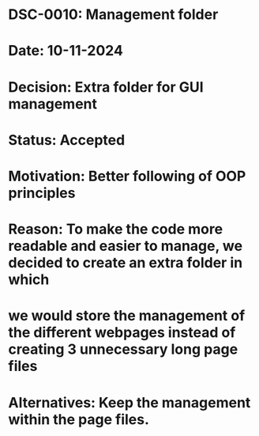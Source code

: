# DSC-0010: Management folder
# Date: 10-11-2024
# Decision: Extra folder for GUI management
# Status: Accepted
# Motivation: Better following of OOP principles
# Reason: To make the code more readable and easier to manage, we decided to create an extra folder in which
# we would store the management of the different webpages instead of creating 3 unnecessary long page files
# Alternatives: Keep the management within the page files.